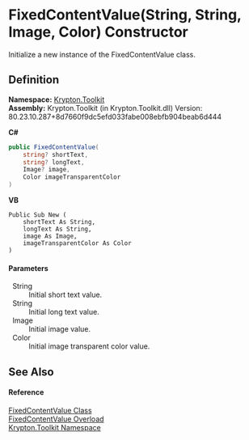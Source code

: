 # FixedContentValue(String, String, Image, Color) Constructor


Initialize a new instance of the FixedContentValue class.



## Definition
**Namespace:** <a href="79d2eac2-21f4-54ff-7552-b20c33c30600.md">Krypton.Toolkit</a>  
**Assembly:** Krypton.Toolkit (in Krypton.Toolkit.dll) Version: 80.23.10.287+8d7660f9dc5efd033fabe008ebfb904beab6d444

**C#**
``` C#
public FixedContentValue(
	string? shortText,
	string? longText,
	Image? image,
	Color imageTransparentColor
)
```
**VB**
``` VB
Public Sub New ( 
	shortText As String,
	longText As String,
	image As Image,
	imageTransparentColor As Color
)
```



#### Parameters
<dl><dt>  String</dt><dd>Initial short text value.</dd><dt>  String</dt><dd>Initial long text value.</dd><dt>  Image</dt><dd>Initial image value.</dd><dt>  Color</dt><dd>Initial image transparent color value.</dd></dl>

## See Also


#### Reference
<a href="87f3e96f-dabb-7115-7a4a-4979fdf80bf4.md">FixedContentValue Class</a>  
<a href="9bcf8883-7173-40d8-46f7-07ebfe4486a8.md">FixedContentValue Overload</a>  
<a href="79d2eac2-21f4-54ff-7552-b20c33c30600.md">Krypton.Toolkit Namespace</a>  
